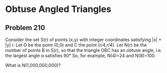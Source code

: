 #  Obtuse Angled Triangles
## Problem 210


Consider the set S(r) of points (x,y) with integer coordinates satisfying |x| + |y|  r. 
Let O be the point (0,0) and C the point (r/4,r/4). 
Let N(r) be the number of points B in S(r), so that the triangle OBC has an obtuse angle, i.e. the largest angle α satisfies 90°
So, for example, N(4)=24 and N(8)=100.

What is N(1,000,000,000)?






